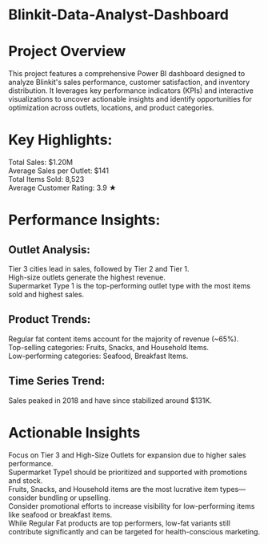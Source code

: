 # Blinkit-Data-Analyst-Dashboard

# Project Overview
This project features a comprehensive Power BI dashboard designed to analyze Blinkit's sales performance, customer satisfaction, and inventory distribution. It leverages key performance indicators (KPIs) and interactive visualizations to uncover actionable insights and identify opportunities for optimization across outlets, locations, and product categories.

# Key Highlights:
Total Sales: $1.20M  
Average Sales per Outlet: $141  
Total Items Sold: 8,523  
Average Customer Rating: 3.9 ★

# Performance Insights:
  ## Outlet Analysis:
   Tier 3 cities lead in sales, followed by Tier 2 and Tier 1.  
   High-size outlets generate the highest revenue.  
   Supermarket Type 1 is the top-performing outlet type with the most items sold and highest sales.
  
  ## Product Trends:
   Regular fat content items account for the majority of revenue (~65%).  
   Top-selling categories: Fruits, Snacks, and Household Items.  
   Low-performing categories: Seafood, Breakfast Items.  

   ## Time Series Trend:
  Sales peaked in 2018 and have since stabilized around $131K.  


# Actionable Insights
Focus on Tier 3 and High-Size Outlets for expansion due to higher sales performance.   
Supermarket Type1 should be prioritized and supported with promotions and stock.  
Fruits, Snacks, and Household items are the most lucrative item types—consider bundling or upselling.  
Consider promotional efforts to increase visibility for low-performing items like seafood or breakfast items.  
While Regular Fat products are top performers, low-fat variants still contribute significantly and can be targeted for health-conscious marketing.  
